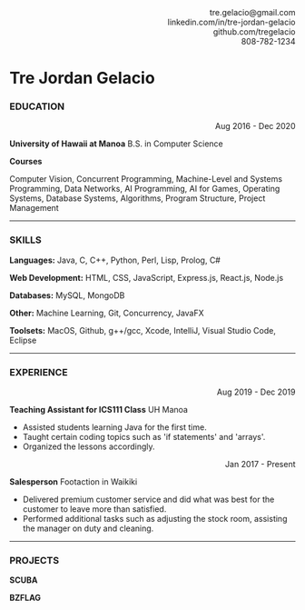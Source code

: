 <div align="right">tre.gelacio@gmail.com</div>
<div align="right">linkedin.com/in/tre-jordan-gelacio</div>
<div align="right">github.com/tregelacio</div>
<div align="right">808-782-1234</div>

# Tre Jordan Gelacio

### EDUCATION

<div align="right">Aug 2016 - Dec 2020</div>

**University of Hawaii at Manoa**
B.S. in Computer Science

**Courses**

Computer Vision, Concurrent Programming, Machine-Level and Systems Programming, Data Networks, AI Programming, AI for Games, Operating Systems, Database Systems, Algorithms, Program Structure, Project Management

---

### SKILLS

**Languages:**
Java, C, C++, Python, Perl, Lisp, Prolog, C#

**Web Development:**
HTML, CSS, JavaScript, Express.js, React.js, Node.js

**Databases:**
MySQL, MongoDB

**Other:**
Machine Learning, Git, Concurrency, JavaFX

**Toolsets:**
MacOS, Github, g++/gcc, Xcode, IntelliJ, Visual Studio Code, Eclipse

---

### EXPERIENCE

<div align="right">Aug 2019 - Dec 2019</div>

**Teaching Assistant for ICS111 Class**
UH Manoa

* Assisted students learning Java for the first time.
* Taught certain coding topics such as 'if statements' and 'arrays'.
* Organized the lessons accordingly.

<div align="right">Jan 2017 - Present</div>

**Salesperson**
Footaction in Waikiki

* Delivered premium customer service and did what was best for the customer to leave more than satisfied.
* Performed additional tasks such as adjusting the stock room, assisting the manager on duty and cleaning.

---

### PROJECTS

**SCUBA**

**BZFLAG**

